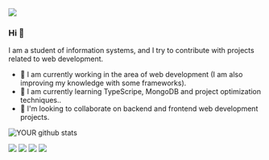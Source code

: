 
<img src="https://github.com/pr2tik1/pr2tik1/blob/master/IMAGE-NAME">

### Hi 👋
I am a student of information systems, and I try to contribute with projects related to web development.
- 🔭 I am currently working in the area of ​​web development (I am also improving my knowledge with some frameworks).
- 🌱 I am currently learning TypeScripe, MongoDB and project optimization techniques..
- 🤝 I'm looking to collaborate on backend and frontend web development projects. 

![YOUR github stats](https://github-readme-stats.vercel.app/api?username=SamStalschus)

[<img src="https://img.shields.io/badge/twitter-%231DA1F2.svg?&style=for-the-badge&logo=twitter&logoColor=white" />](https://twitter.com/USERNAME) [<img src="https://img.shields.io/badge/linkedin-%230077B5.svg?&style=for-the-badge&logo=linkedin&logoColor=white" />](https://www.linkedin.com/in/samuel-stalschus-9306221aa/) [<img src = "https://img.shields.io/badge/instagram-%23E4405F.svg?&style=for-the-badge&logo=instagram&logoColor=white">](https://www.instagram.com/samstalschusx/) [<img src = "https://img.shields.io/badge/facebook-%231877F2.svg?&style=for-the-badge&logo=facebook&logoColor=white">](https://www.facebook.com/sam.stalschus)

